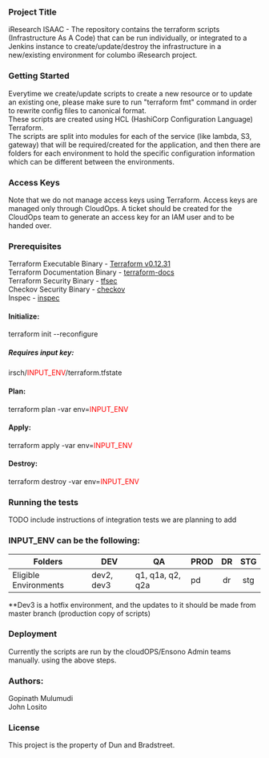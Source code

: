 ### Project Title
iResearch ISAAC - The repository contains the terraform scripts (Infrastructure As A Code) that can be run individually, or integrated to a Jenkins instance to create/update/destroy the infrastructure in a new/existing environment for columbo iResearch project.

### Getting Started

Everytime we create/update scripts to create a new resource or to update an existing one, please make sure to run "terraform fmt" command in order to rewrite config files to canonical format.<br/>
These scripts are created using HCL (HashiCorp Configuration Language) Terraform.<br/>
The scripts are split into modules for each of the service (like lambda, S3, gateway) that will be required/created for the application, and then there are folders for each environment to hold the specific configuration information which can be different between the environments.

### Access Keys

Note that we do not manage access keys using Terraform. Access keys are managed only through CloudOps. A ticket should be created for the CloudOps team to generate an access key for an IAM user and to be handed over.

### Prerequisites

Terraform Executable Binary - [Terraform v0.12.31](https://releases.hashicorp.com/terraform/0.12.31/) <br/>
Terraform Documentation Binary - [terraform-docs](https://github.com/terraform-docs/terraform-docs)  
Terraform Security Binary - [tfsec](https://github.com/liamg/tfsec)  
Checkov Security Binary - [checkov](https://github.com/bridgecrewio/checkov)  
Inspec - [inspec](https://community.chef.io/products/chef-inspec/)

#### Initialize:
terraform init --reconfigure<br/>
##### Requires input key:
irsch/<font color='red'>INPUT_ENV</font>/terraform.tfstate

#### Plan:
terraform plan -var env=<font color='red'>INPUT_ENV</font>

#### Apply:
terraform apply -var env=<font color='red'>INPUT_ENV</font>

#### Destroy:
terraform destroy -var env=<font color='red'>INPUT_ENV</font>

### Running the tests

TODO include instructions of integration tests we are planning to add

### INPUT_ENV can be the following:

| Folders | DEV | QA | PROD | DR | STG |
|------|-------------|------|---------|:--------:|:--------:|
| Eligible Environments | dev2, dev3 | q1, q1a, q2, q2a | pd | dr | stg |

**Dev3 is a hotfix environment, and the updates to it should be made from master branch (production copy of scripts)

### Deployment
Currently the scripts are run by the cloudOPS/Ensono Admin teams manually. using the above steps.

### Authors:
Gopinath Mulumudi<br/>
John Losito

### License
This project is the property of Dun and Bradstreet.
